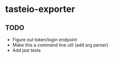 # tasteio-exporter

## TODO
- Figure out token/login endpoint
- Make this a command line util (add arg parser)
- Add jest tests